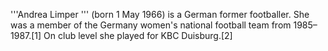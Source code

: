 '''Andrea Limper ''' (born 1 May 1966) is a German former footballer. She was a member of the Germany women's national football team from 1985–1987.[1] On club level she played for KBC Duisburg.[2]
